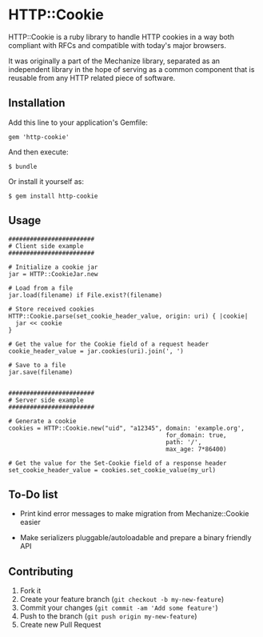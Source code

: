 # HTTP::Cookie

HTTP::Cookie is a ruby library to handle HTTP cookies in a way both
compliant with RFCs and compatible with today's major browsers.

It was originally a part of the Mechanize library, separated as an
independent library in the hope of serving as a common component that
is reusable from any HTTP related piece of software.

## Installation

Add this line to your application's Gemfile:

    gem 'http-cookie'

And then execute:

    $ bundle

Or install it yourself as:

    $ gem install http-cookie

## Usage

    ########################
    # Client side example
    ########################

    # Initialize a cookie jar
    jar = HTTP::CookieJar.new

    # Load from a file
    jar.load(filename) if File.exist?(filename)

    # Store received cookies
    HTTP::Cookie.parse(set_cookie_header_value, origin: uri) { |cookie|
      jar << cookie
    }

    # Get the value for the Cookie field of a request header
    cookie_header_value = jar.cookies(uri).join(', ')

    # Save to a file
    jar.save(filename)


    ########################
    # Server side example
    ########################

    # Generate a cookie
    cookies = HTTP::Cookie.new("uid", "a12345", domain: 'example.org',
                                                for_domain: true,
                                                path: '/',
                                                max_age: 7*86400)

    # Get the value for the Set-Cookie field of a response header
    set_cookie_header_value = cookies.set_cookie_value(my_url)


## To-Do list

- Print kind error messages to make migration from Mechanize::Cookie easier

- Make serializers pluggable/autoloadable and prepare a binary friendly API

## Contributing

1. Fork it
2. Create your feature branch (`git checkout -b my-new-feature`)
3. Commit your changes (`git commit -am 'Add some feature'`)
4. Push to the branch (`git push origin my-new-feature`)
5. Create new Pull Request
